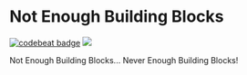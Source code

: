 # Not Enough Building Blocks
[![codebeat badge](https://codebeat.co/badges/4908be39-1418-406d-9219-d031400c50c3)](https://codebeat.co/projects/github-com-modcrafters-not-enough-building-blocks-1-12)
[![](https://img.shields.io/badge/Discord-Mod%20Crafters-blue.svg)](https://discord.gg/wmseqAS)

Not Enough Building Blocks... Never Enough Building Blocks!

